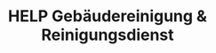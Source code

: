 ---
title: "HELP Gebäudereinigung & Reinigungsdienst"
url: /st-poelten/help-gebaeudereinigung-und-reinigungsdienst/
shop: Wäscherei
---